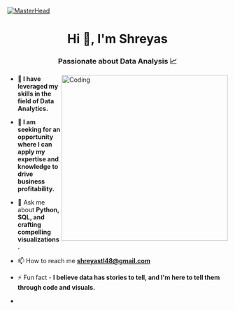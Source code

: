 [![MasterHead](https://firebasestorage.googleapis.com/v0/b/flexi-coding.appspot.com/o/dempgi7-520f8d5f-63d4-4453-8822-dbc149ae27f8.gif?alt=media&token=91c0c7b2-93c3-4029-b011-1a8703c5730d)](https://vanithkumars25.github.io/)
<h1 align="center">Hi 👋, I'm Shreyas</h1>
<h3 align="center">Passionate about Data Analysis 📈</h3>
<img align="right" alt="Coding" width="380" src="https://cdn.dribbble.com/users/4382412/screenshots/15633275/media/085a014ebebde73e5cd510c93941f49a.gif">

<!-- <p align="left"> <img src="https://komarev.com/ghpvc/?username=Vanithkumars25&label=Profile%20views&color=0e75b6&style=flat" alt="shreyastl48" /> </p> -->

- **🌱 I have leveraged my skills in the field of Data Analytics.**

- **👯 I am seeking for an opportunity where I can apply my expertise and knowledge to drive business profitability.**

- 💬 Ask me about **Python, SQL, and crafting compelling visualizations.**

- 📫 How to reach me **shreyastl48@gmail.com**

- ⚡ Fun fact - **I believe data has stories to tell, and I'm here to tell them through code and visuals.**
- 
